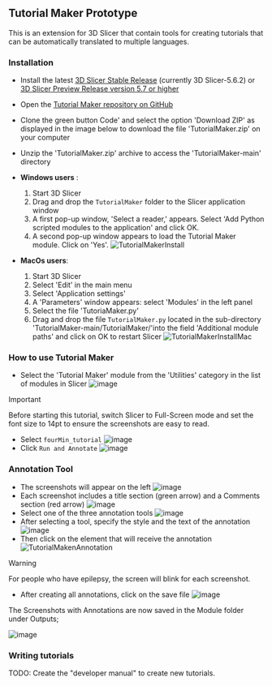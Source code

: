 ## Tutorial Maker Prototype

This is an extension for 3D Slicer that contain tools for creating tutorials that can be automatically translated to multiple languages.

### Installation

- Install the latest [3D Slicer Stable Release](https://download.slicer.org/) (currently 3D Slicer-5.6.2) or [3D Slicer Preview Release version 5.7 or higher](https://download.slicer.org/) 
- Open the [Tutorial Maker repository on GitHub](https://github.com/SlicerLatinAmerica/TutorialMaker)
- Clone the green button Code' and select the option 'Download ZIP' as displayed in the image below to download the file 'TutorialMaker.zip' on your computer
- Unzip the 'TutorialMaker.zip' archive to access the 'TutorialMaker-main' directory
- **Windows users** :
  1. Start 3D Slicer
  2. Drag and drop the `TutorialMaker` folder to the Slicer application window
  3. A first pop-up window, 'Select a reader,' appears. Select 'Add Python scripted modules to the application' and click OK.
  4. A second pop-up window appears to load the Tutorial Maker module. Click on 'Yes'.
![TutorialMakerInstall](https://github.com/SlicerLatinAmerica/TutorialMaker/assets/28208639/17ffda20-ee58-4e52-91c8-755655725d83)

- **MacOs users**:
   1. Start 3D Slicer
   2. Select 'Edit' in the main menu
   3. Select 'Application settings'
   4. A 'Parameters' window appears: select 'Modules' in the left panel
   5. Select the file 'TutoriaMaker.py' 
   6. Drag and drop the file `TutorialMaker.py` located in the sub-directory 'TutorialMaker-main/TutorialMaker/'into the field 'Additional module paths' and click on OK to restart Slicer
![TutorialMakerInstallMac](https://github.com/SlicerLatinAmerica/TutorialMaker/assets/28208639/1aad7764-0eb6-4f2e-8a5e-ba46c3cf373d)


### How to use Tutorial Maker

- Select the 'Tutorial Maker' module from the 'Utilities' category in the list of modules in Slicer
![image](https://github.com/user-attachments/assets/881e77de-1778-445f-9d12-9ff7ed685a1c)
> [!IMPORTANT]
> Before starting this tutorial, switch Slicer to Full-Screen mode and set the font size to 14pt to ensure the screenshots are easy to read.
- Select `fourMin_tutorial`
![image](https://github.com/user-attachments/assets/1e15971b-eb7e-4a72-8ba4-d8f5a9aabdad)
- Click `Run and Annotate`
![image](https://github.com/user-attachments/assets/a9fed061-e0c1-474f-8678-d992efeeecc9)


### Annotation Tool

- The screenshots will appear on the left
![image](https://github.com/user-attachments/assets/bea6fe9f-6a0e-41ca-ae0f-7cde252b46d7)
- Each screenshot includes a title section (green arrow) and a Comments section (red arrow)
![image](https://github.com/user-attachments/assets/3023d6cd-3fcb-41a1-9a51-8f4b66d5e7f2)
- Select one of the three annotation tools
![image](https://github.com/user-attachments/assets/61e8f816-1c7c-4b7c-813c-257338de0c6d)
- After selecting a tool, specify the style and the text of the annotation
![image](https://github.com/user-attachments/assets/0dfcace2-cacb-4c09-8f5e-d01bbadbc82f)
- Then click on the element that will receive the annotation
![TutorialMakenAnnotation](https://github.com/SlicerLatinAmerica/TutorialMaker/assets/28208639/49ef485f-c880-4a96-b4b5-75304752e5dc)

> [!WARNING]
> For people who have epilepsy, the screen will blink for each screenshot.

- After creating all annotations, click on the save file
![image](https://github.com/user-attachments/assets/1bdd56ad-2817-4981-a6a3-1e8fac2f728d)
<!--
> [!WARNING]
> For people who have epilepsy, don't run the translation. The screen will blink for each screenshot.

- And then click on the "Test Translation" button
![image](https://github.com/SlicerLatinAmerica/TutorialMaker/assets/28208639/dae305bc-3fd1-4a7a-87b4-6e724037e728)
-->
The Screenshots with Annotations are now saved in the Module folder under Outputs;

![image](https://github.com/SlicerLatinAmerica/TutorialMaker/assets/28208639/3a5feeb0-b7a3-41c8-923f-77239f5331c8)

### Writing tutorials
TODO: Create the "developer manual" to create new tutorials.
